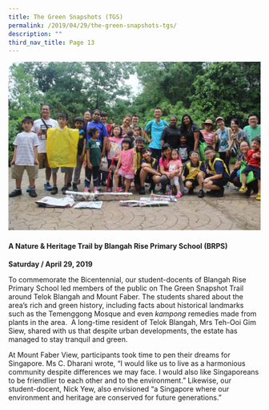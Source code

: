 ```yaml
---
title: The Green Snapshots (TGS)
permalink: /2019/04/29/the-green-snapshots-tgs/
description: ""
third_nav_title: Page 13
---
```

![](/images/59621868_2730726543608399_2668514518748889088_o-1024x683.jpg)

<h4><strong>A Nature &amp; Heritage Trail by Blangah Rise Primary School (BRPS)</strong></h4>
<p><strong>Saturday / April 29, 2019</strong></p>
<p>To commemorate the Bicentennial, our student-docents of Blangah Rise Primary School led members of the public on The Green Snapshot Trail around Telok Blangah and Mount Faber. The students shared about the area&rsquo;s rich and green history, including facts about historical landmarks such as the Temenggong Mosque and even&nbsp;<em>kampong&nbsp;</em>remedies made from plants in the area. &nbsp;A long-time resident of Telok Blangah, Mrs Teh-Ooi Gim Siew, shared with us that despite urban developments, the estate has managed to stay tranquil and green.</p>
<p>At Mount Faber View, participants took time to pen their dreams for Singapore. Ms C. Dharani wrote, &ldquo;I would like us to live as a harmonious community despite differences we may face. I would also like Singaporeans to be friendlier to each other and to the environment.&rdquo; Likewise, our student-docent, Nick Yew, also envisioned &ldquo;a Singapore where our environment and heritage are conserved for future generations.&rdquo;</p>